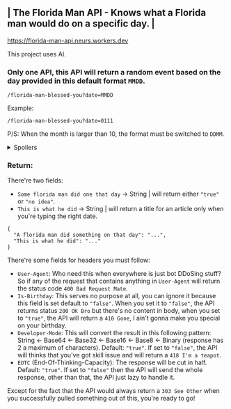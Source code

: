 ## | The Florida Man API - Knows what a Florida man would do on a specific day. |

https://florida-man-api.neurs.workers.dev

This project uses AI.
### Only one API, this API will return a random event based on the day provided in this default format `MMDD`.
```
/florida-man-blessed-you?date=MMDD
```
Example:
```
/florida-man-blessed-you?date=0111
```
P/S: When the month is larger than 10, the format must be switched to `DDMM`.
<details><summary>Spoilers</summary>
P/S: When you enter `0000`, the API will return a `301 Moved Permanently` to rick roll.
  <details><summary>Spoilers</summary>
  P/S: There's 1% chance of getting a rick roll redirect even when you typed the right thing.
    <details><summary>Spoilers</summary>
    P/S: The AI mentioned above is ChatGPT generating JSON format from the data provided.
      <details><summary>Spoilers</summary>
      P/S: Sorry for the mistake, the default format is `DDMM`, not `MMDD`. So for the first P/S, you should take another look after knowing this.
        <details><summary>Spoilers</summary>
        P/S: It's my project so the default format is now based on the format that I've mentioned above.
          <details><summary>Spoilers</summary>
          P/S: Sorry for the confusion, the first P/S is.
            <details><summary>Spoilers</summary>
            P/S: Sorry for another confusion, there's no random, each day only has 1 story.
            </details>
          </details>
        </details>
      </details>
    </details>
  </details>
</details>

### Return:
There're two fields:
- `Some florida man did one that day` -> String | will return either `"true"` or `"no idea"`.
- `This is what he did` -> String | will return a title for an article only when you're typing the right date.
```BrainFuck
{
  "A florida man did something on that day": "...",
  "This is what he did": "..."
}
```
There're some fields for headers you must follow:
- `User-Agent`: Who need this when everywhere is just bot DDoSing stuff? So if any of the request that contains anything in `User-Agent` will return the status code `400 Bad Request Mate`.
- `Is-Birthday`: This serves no purpose at all, you can ignore it because this field is set default to `"false"`. When you set it to `"false"`, the API returns status `200 OK Bro` but there's no content in body, when you set to `"true"`, the API will return a `410 Gone`, I ain't gonna make you special on your birthday.
- `Developer-Mode`: This will convert the result in this following pattern: String <- Base64 <- Base32 <- Base16 <- Base8 <- Binary (response has 2 a maximum of characters). Default: `"true"`. If set to `"false"`, the API will thinks that you've got skill issue and will return a `418 I'm a teapot`.
- `EOTC` (End-Of-Thinking-Capacity): The response will be cut in half. Default: `"true"`. If set to `"false"` then the API will send the whole response, other than that, the API just lazy to handle it.

Except for the fact that the API would always return a `303 See Other` when you successfully pulled something out of this, you're ready to go!
